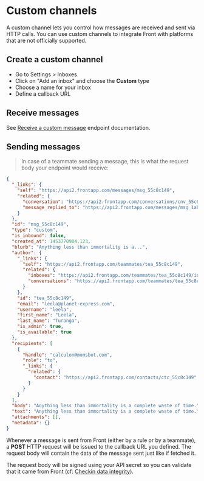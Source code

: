 # Custom channels

A custom channel lets you control how messages are received and sent via HTTP calls.
You can use custom channels to integrate Front with platforms that are not officially supported.

## Create a custom channel

* Go to Settings > Inboxes
* Click on "Add an inbox" and choose the **Custom** type
* Choose a name for your inbox
* Define a callback URL

## Receive messages

See [Receive a custom message](#receive-a-custom-message) endpoint documentation.

## Sending messages

> In case of a teammate sending a message, this is what the request body your endpoint would receive:

```json
{
  "_links": {
    "self": "https://api2.frontapp.com/messages/msg_55c8c149",
    "related": {
      "conversation": "https://api2.frontapp.com/conversations/cnv_55c8c149",
      "message_replied_to": "https://api2.frontapp.com/messages/msg_1ab23cd4"
    }
  },
  "id": "msg_55c8c149",
  "type": "custom",
  "is_inbound": false,
  "created_at": 1453770984.123,
  "blurb": "Anything less than immortality is a...",
  "author": {
    "_links": {
      "self": "https://api2.frontapp.com/teammates/tea_55c8c149",
      "related": {
        "inboxes": "https://api2.frontapp.com/teammates/tea_55c8c149/inboxes",
        "conversations": "https://api2.frontapp.com/teammates/tea_55c8c149/conversations"
      }
    },
    "id": "tea_55c8c149",
    "email": "leela@planet-express.com",
    "username": "leela",
    "first_name": "Leela",
    "last_name": "Turanga",
    "is_admin": true,
    "is_available": true
  },
  "recipients": [
    {
      "handle": "calculon@momsbot.com",
      "role": "to",
      "_links": {
        "related": {
          "contact": "https://api2.frontapp.com/contacts/ctc_55c8c149"
        }
      }
    }
  ],
  "body": "Anything less than immortality is a complete waste of time.",
  "text": "Anything less than immortality is a complete waste of time.",
  "attachments": [],
  "metadata": {}
}
```

Whenever a message is sent from Front (either by a rule or by a teammate), a **POST** HTTP request will be issued to the callback URL you defined. The request body will contain the data of the message sent just like if fetched it.

The request body will be signed using your API secret so you can validate that it came from Front (cf: [Checkin data integrity](#checking-data-integrity)).
